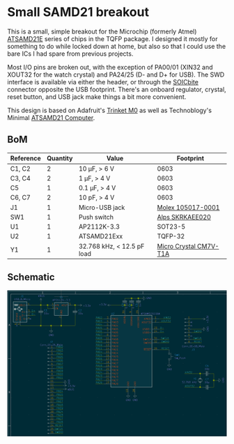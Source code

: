 # Small SAMD21 breakout

This is a small, simple breakout for the Microchip (formerly Atmel) [ATSAMD21E][] series of chips in the TQFP package. I designed it mostly for something to do while locked down at home, but also so that I could use the bare ICs I had spare from previous projects.

[ATSAMD21E]: https://www.microchip.com/wwwproducts/en/ATSAMD21E18

Most I/O pins are broken out, with the exception of PA00/01 (XIN32 and XOUT32 for the watch crystal) and PA24/25 (D- and D+ for USB). The SWD interface is available via either the header, or through the [SOICbite][] connector opposite the USB footprint. There's an onboard regulator, crystal, reset button, and USB jack make things a bit more convenient. 

This design is based on Adafruit's [Trinket M0][] as well as Technoblogy's Minimal [ATSAMD21 Computer][minimalcomp].

[SOICbite]: https://github.com/SimonMerrett/SOICbite/
[Trinket M0]: https://www.adafruit.com/product/3500
[minimalcomp]: http://www.technoblogy.com/show?2833

## BoM

| Reference | Quantity | Value                      | Footprint                   |
| --------- | -------- | -------------------------- | --------------------------- |
| C1, C2    | 2        | 10 μF, > 6 V               | 0603                        |
| C3, C4    | 2        | 1 μF, > 4 V                | 0603                        |
| C5        | 1        | 0.1 μF, > 4 V              | 0603                        |
| C6, C7    | 2        | 10 pF, > 4 V               | 0603                        |
| J1        | 1        | Micro-USB jack             | [Molex 105017-0001][1]      |
| SW1       | 1        | Push switch                | [Alps SKRKAEE020][2]        |
| U1        | 1        | AP2112K-3.3                | SOT23-5                     |
| U2        | 1        | ATSAMD21Exx                | TQFP-32                     |
| Y1        | 1        | 32.768 kHz, < 12.5 pF load | [Micro Crystal CM7V-T1A][3] |

[1]: https://www.molex.com/molex/products/part-detail/io_connectors/1050170001
[2]: https://tech.alpsalpine.com/prod/e/html/tact/surfacemount/skrk/skrk_list.html
[3]: https://www.microcrystal.com/en/products/khz-quartz-crystals/cm7v-t1a/

## Schematic

![KiCad schematic for a breakout board](images/schematic.png)

